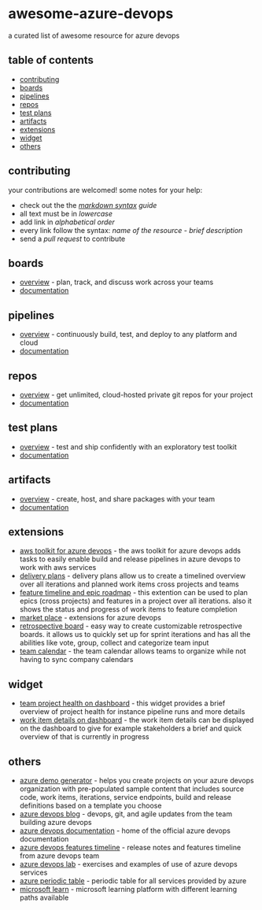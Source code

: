 # awesome-azure-devops

a curated list of awesome resource for azure devops

## table of contents

* [contributing](#contributing)
* [boards](#boards)
* [pipelines](#pipelines)
* [repos](#repos)
* [test plans](#test-plans)
* [artifacts](#artifacts)
* [extensions](#extensions)
* [widget](#widget)
* [others](#others)

## contributing
your contributions are welcomed!
some notes for your help:
* check out the the _[markdown syntax](https://guides.github.com/features/mastering-markdown/) guide_
* all text must be in _lowercase_
* add link in _alphabetical order_
* every link follow the syntax: _name of the resource - brief description_
* send a _pull request_ to contribute

## boards
* [overview](https://azure.microsoft.com/en-us/services/devops/boards) - plan, track, and discuss work across your teams
* [documentation](https://docs.microsoft.com/en-us/azure/devops/boards/index?view=azdevops)

## pipelines
* [overview](https://azure.microsoft.com/en-us/services/devops/pipelines/) - continuously build, test, and deploy to any platform and cloud
* [documentation](https://docs.microsoft.com/en-us/azure/devops/pipelines/index?view=azdevops)

## repos
* [overview](https://azure.microsoft.com/en-us/services/devops/repos/) - get unlimited, cloud-hosted private git repos for your project
* [documentation](https://docs.microsoft.com/en-us/azure/devops/repos/index?view=azdevops)

## test plans
* [overview](https://azure.microsoft.com/en-us/services/devops/test-plans/) - test and ship confidently with an exploratory test toolkit
* [documentation](https://docs.microsoft.com/en-us/azure/devops/test/index-tp?view=azdevops)

## artifacts
* [overview](https://azure.microsoft.com/en-us/services/devops/artifacts/) - create, host, and share packages with your team
* [documentation](https://docs.microsoft.com/en-us/azure/devops/artifacts/index?view=azdevops)

## extensions
* [aws toolkit for azure devops](https://marketplace.visualstudio.com/items?itemname=amazonwebservices.aws-vsts-tools) - the aws toolkit for azure devops adds tasks to easily enable build and release pipelines in azure devops to work with aws services
* [delivery plans](https://marketplace.visualstudio.com/items?itemname=ms.vss-plans) - delivery plans allow us to create a timelined overview over all iterations and planned work items cross projects and teams
* [feature timeline and epic roadmap](https://marketplace.visualstudio.com/items?itemname=ms-devlabs.workitem-feature-timeline-extension) - this extention can be used to plan epics (cross projects) and features in a project over all iterations. also it shows the status and progress of work items to feature completion
* [market place](https://marketplace.visualstudio.com/azuredevops) - extensions for azure devops
* [retrospective board](https://marketplace.visualstudio.com/items?itemname=ms-devlabs.team-retrospectives) - easy way to create customizable retrospective boards. it allows us to quickly set up for sprint iterations and has all the abilities like vote, group, collect and categorize team input
* [team calendar](https://marketplace.visualstudio.com/items?itemname=ms-devlabs.team-calendar) - the team calendar allows teams to organize while not having to sync company calendars

## widget
* [team project health on dashboard](https://marketplace.visualstudio.com/items?itemname=ms-devlabs.teamprojecthealth) - this widget provides a brief overview of project health for instance pipeline runs and more details
* [work item details on dashboard](https://marketplace.visualstudio.com/items?itemname=ms-devlabs.workitemdetails) - the work item details can be displayed on the dashboard to give for example stakeholders a brief and quick overview of that is currently in progress

## others
* [azure demo generator](https://azuredevopsdemogenerator.azurewebsites.net/) - helps you create projects on your azure devops organization with pre-populated sample content that includes source code, work items, iterations, service endpoints, build and release definitions based on a template you choose
* [azure devops blog](https://devblogs.microsoft.com/devops/) - devops, git, and agile updates from the team building azure devops
* [azure devops documentation](https://github.com/MicrosoftDocs/azure-devops-docs) -  home of the official azure devops documentation
* [azure devops features timeline](https://docs.microsoft.com/en-us/azure/devops/release-notes/) - release notes and features timeline from azure devops team
* [azure devops lab](https://azuredevopslabs.com/) - exercises and examples of use of azure devops services
* [azure periodic table](http://www.concurrency.com/landing/azure-periodic-table) - periodic table for all services provided by azure
* [microsoft learn](https://docs.microsoft.com/en-us/learn/) - microsoft learning platform with different learning paths available
